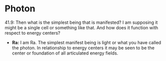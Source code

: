 # Photon
41.9: Then what is the simplest being that is manifested? I am supposing it might be a single cell or something like that. And how does it function with respect to energy centers?
- **Ra:** I am Ra. The simplest manifest being is light or what you have called the photon. In relationship to energy centers it may be seen to be the center or foundation of all articulated energy fields.